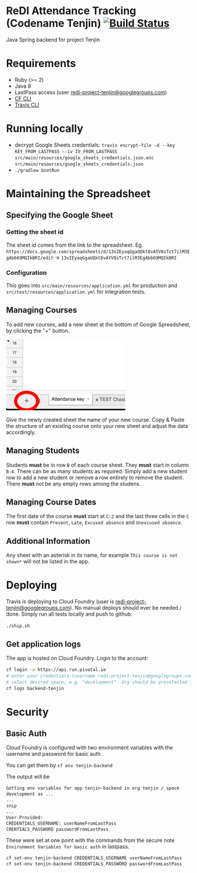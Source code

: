 # ReDI Attendance Tracking (Codename Tenjin) [![Build Status](https://travis-ci.org/project-tenjin/backend.svg?branch=master)](https://travis-ci.org/project-tenjin/backend)
Java Spring backend for project Tenjin

# Requirements

* Ruby (>= 2)
* Java 8
* LastPass access (user redi-project-tenjin@googlegroups.com)
* [CF CLI](https://github.com/cloudfoundry/cli#downloads)
* [Travis CLI](https://github.com/travis-ci/travis.rb#installation)

# Running locally

* decrypt Google Sheets credentials: `travis encrypt-file -d --key KEY_FROM_LASTPASS --iv IV_FROM_LASTPASS src/main/resources/google_sheets_credentials.json.enc src/main/resources/google_sheets_credentials.json`
* `./gradlew bootRun`

# Maintaining the Spreadsheet

## Specifying the Google Sheet

### Getting the sheet id
The sheet id comes from the link to the spreadsheet.
Eg. `https://docs.google.com/spreadsheets/d/13xIEyaqGgaUQkt8vAYV8sTct7ilM3EgAb669MQIkBRI/edit` -> `13xIEyaqGgaUQkt8vAYV8sTct7ilM3EgAb669MQIkBRI`

### Configuration
This goes into `src/main/resources/application.yml` for production and `src/test/resources/application.yml` for integration tests.

## Managing Courses
To add new courses, add a new sheet at the bottom of Google Spreadsheet, by clicking the "+" button.

![finding the plus icon](docs/images/add_course.png?raw=true)

Give the newly created sheet the name of your new course. Copy & Paste the structure of an existing course onto your
new sheet and adjust the data accordingly.

## Managing Students
Students **must** be in row `B` of each course sheet. They **must** start in column `B:4`. There can be as many students as required.
Simply add a new student row to add a new student or remove a row entirely to remove the student.
There **must** not be any empty rows among the studens.

## Managing Course Dates
The first date of the course **must** start at `C:2` and the last three cells in the `C` row **must**  contain `Present`, `Late`, `Excused absence` and `Unexcused absence`.

## Additional Information
Any sheet with an asterisk in its name, for example `This course is not shown*` will not be listed in the app.

# Deploying

Travis is deploying to Cloud Foundry (user is redi-project-tenjin@googlegroups.com). No manual deploys
should ever be needed / done. Simply run all tests locally and push to github:

`./ship.sh`

## Get application logs

The app is hosted on Cloud Foundry.
Login to the account:

```bash
cf login -a https://api.run.pivotal.io
# enter your credentials (username redi-project-tenjin@googlegroups.com, PW in Last Pass)
# select desired space, e.g. "development". Org should be preselected to "tenjin".
cf logs backend-tenjin
```

# Security
## Basic Auth
Cloud Foundry is configured with two environment variables with the username and password for basic auth.

You can get them by `cf env tenjin-backend `

The output will be

```
Getting env variables for app tenjin-backend in org tenjin / space development as ...
...
snip
...
User-Provided:
CREDENTIALS_USERNAME: userNameFromLastPass
CRENTIALS_PASSWORD passwordFromLastPass
```

These were set at one point with the commands from the secure note `Environment Variables for basic auth` in lastpass.

```
cf set-env tenjin-backend CREDENTIALS_USERNAME userNameFromLastPass
cf set-env tenjin-backend CREDENTIALS_PASSWORD passwordFromLastPass
```
